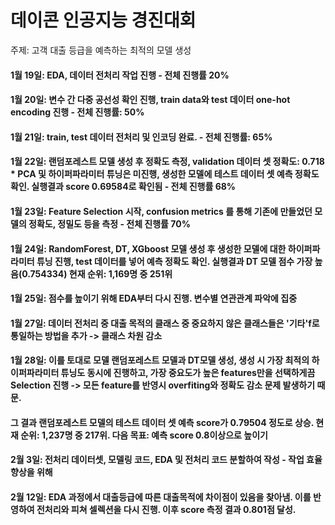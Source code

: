 # 데이콘 인공지능 경진대회
주제: 고객 대출 등급을 예측하는 최적의 모델 생성
#### 1월 19일: EDA, 데이터 전처리 작업 진행 - 전체 진행률 20% 
#### 1월 20일: 변수 간 다중 공선성 확인 진행, train data와 test 데이터 one-hot encoding 진행 - 전체 진행률: 50%
#### 1월 21일: train, test 데이터 전처리 및 인코딩 완료. - 전체 진행률: 65%
#### 1월 22일: 랜덤포레스트 모델 생성 후 정확도 측정, validation 데이터 셋 정확도: 0.718 * PCA 및 하이퍼파라미터 튜닝은 미진행, 생성한 모델에 테스트 데이터 셋 예측 정확도 확인. 실행결과 score 0.69584로 확인됨 - 전체 진행률 68%
#### 1월 23일: Feature Selection 시작, confusion metrics 를 통해 기존에 만들었던 모델의 정확도, 정밀도 등을 측정 - 전체 진행률 70%
#### 1월 24일: RandomForest, DT, XGboost 모델 생성 후 생성한 모델에 대한 하이퍼파라미터 튜닝 진행, test 데이터를 넣어 예측 정확도 확인. 실행결과 DT 모델 점수 가장 높음(0.754334) 현재 순위: 1,169명 중 251위
#### 1월 25일: 점수를 높이기 위해 EDA부터 다시 진행. 변수별 연관관계 파악에 집중
#### 1월 27일: 데이터 전처리 중 대출 목적의 클래스 중 중요하지 않은 클래스들은 '기타'f로 통일하는 방법을 추가 -> 클래스 차원 감소
#### 1월 28일: 이를 토대로 모델 랜덤포레스트 모델과 DT모델 생성, 생성 시 가장 최적의 하이퍼파라미터 튜닝도 동시에 진행하고, 가장 중요도가 높은 features만을 선택하게끔 Selection 진행 -> 모든 feature를 반영시 overfiting와 정확도 감소 문제 발생하기 때문. 
#### 그 결과 랜덤포레스트 모델의 테스트 데이터 셋 예측 score가 0.79504 정도로 상승. 현재 순위: 1,237명 중 217위. 다음 목표: 예측 score 0.8이상으로 높이기
#### 2월 3일: 전처리 데이터셋, 모델링 코드, EDA 및 전처리 코드 분할하여 작성 - 작업 효율 향상을 위해
#### 2월 12일: EDA 과정에서 대출등급에 따른 대출목적에 차이점이 있음을 찾아냄. 이를 반영하여 전처리와 피쳐 셀렉션을 다시 진행. 이후 score 측정 결과 0.801점 달성. 
